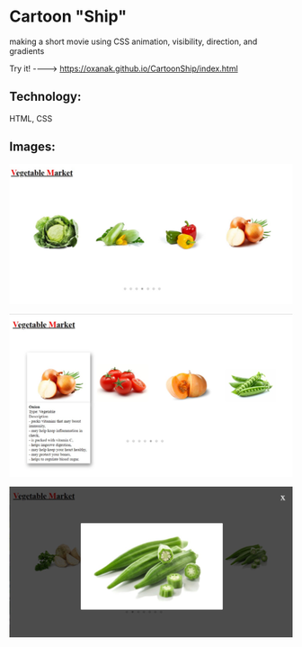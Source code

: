 # Cartoon "Ship"
making a short movie using CSS animation, visibility, direction, and gradients

Try it! ----> https://oxanak.github.io/CartoonShip/index.html

## Technology:
HTML, CSS

## Images: 

![alt text](https://github.com/OxanaK/VegetableMarket/blob/master/example_photos/veget1.jpg)

![alt text](https://github.com/OxanaK/VegetableMarket/blob/master/example_photos/veget2.jpg)

![alt text](https://github.com/OxanaK/VegetableMarket/blob/master/example_photos/veget3.jpg)

